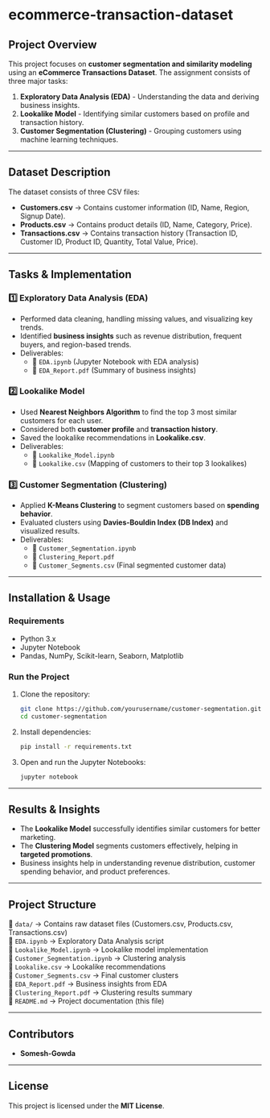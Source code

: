 # ecommerce-transaction-dataset

## **Project Overview**
This project focuses on **customer segmentation and similarity modeling** using an **eCommerce Transactions Dataset**. The assignment consists of three major tasks:

1. **Exploratory Data Analysis (EDA)** - Understanding the data and deriving business insights.
2. **Lookalike Model** - Identifying similar customers based on profile and transaction history.
3. **Customer Segmentation (Clustering)** - Grouping customers using machine learning techniques.

---

## **Dataset Description**
The dataset consists of three CSV files:
- **Customers.csv** → Contains customer information (ID, Name, Region, Signup Date).
- **Products.csv** → Contains product details (ID, Name, Category, Price).
- **Transactions.csv** → Contains transaction history (Transaction ID, Customer ID, Product ID, Quantity, Total Value, Price).

---

## **Tasks & Implementation**
### **1️⃣ Exploratory Data Analysis (EDA)**
- Performed data cleaning, handling missing values, and visualizing key trends.
- Identified **business insights** such as revenue distribution, frequent buyers, and region-based trends.
- Deliverables:
  - 📂 `EDA.ipynb` (Jupyter Notebook with EDA analysis)
  - 📄 `EDA_Report.pdf` (Summary of business insights)

### **2️⃣ Lookalike Model**
- Used **Nearest Neighbors Algorithm** to find the top 3 most similar customers for each user.
- Considered both **customer profile** and **transaction history**.
- Saved the lookalike recommendations in **Lookalike.csv**.
- Deliverables:
  - 📂 `Lookalike_Model.ipynb`
  - 📄 `Lookalike.csv` (Mapping of customers to their top 3 lookalikes)

### **3️⃣ Customer Segmentation (Clustering)**
- Applied **K-Means Clustering** to segment customers based on **spending behavior**.
- Evaluated clusters using **Davies-Bouldin Index (DB Index)** and visualized results.
- Deliverables:
  - 📂 `Customer_Segmentation.ipynb`
  - 📄 `Clustering_Report.pdf`
  - 📄 `Customer_Segments.csv` (Final segmented customer data)

---

## **Installation & Usage**
### **Requirements**
- Python 3.x
- Jupyter Notebook
- Pandas, NumPy, Scikit-learn, Seaborn, Matplotlib

### **Run the Project**
1. Clone the repository:
   ```bash
   git clone https://github.com/yourusername/customer-segmentation.git
   cd customer-segmentation
   ```
2. Install dependencies:
   ```bash
   pip install -r requirements.txt
   ```
3. Open and run the Jupyter Notebooks:
   ```bash
   jupyter notebook
   ```

---

## **Results & Insights**
- The **Lookalike Model** successfully identifies similar customers for better marketing.
- The **Clustering Model** segments customers effectively, helping in **targeted promotions**.
- Business insights help in understanding revenue distribution, customer spending behavior, and product preferences.

---

## **Project Structure**
📁 `data/` → Contains raw dataset files (Customers.csv, Products.csv, Transactions.csv)  
📂 `EDA.ipynb` → Exploratory Data Analysis script  
📂 `Lookalike_Model.ipynb` → Lookalike model implementation  
📂 `Customer_Segmentation.ipynb` → Clustering analysis  
📄 `Lookalike.csv` → Lookalike recommendations  
📄 `Customer_Segments.csv` → Final customer clusters  
📄 `EDA_Report.pdf` → Business insights from EDA  
📄 `Clustering_Report.pdf` → Clustering results summary  
📄 `README.md` → Project documentation (this file)  

---

## **Contributors**
- **Somesh-Gowda** 

---

## **License**
This project is licensed under the **MIT License**.

